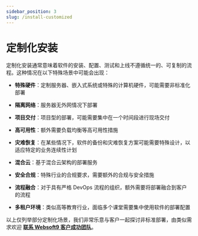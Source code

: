 ```yaml
---
sidebar_position: 3
slug: /install-customized
---
```


# 定制化安装

定制化安装通常意味着软件的安装、配置、测试和上线不遵循统一的、可复制的流程。这种情况在以下特殊场景中可能会出现：

- **特殊硬件**：定制服务器、嵌入式系统或特殊的计算机硬件，可能需要非标准化部署

- **隔离网络**：服务器无外网情况下部署

- **项目交付**：项目型的部署，可能需要集中在一个时间段进行现场交付

- **高可用性**：额外需要负载均衡等高可用性措施

- **灾难恢复**：在某些情况下，软件的备份和灾难恢复方案可能需要特殊设计，以适应特定的业务连续性计划

- **混合云**：基于混合云架构的部署服务

- **安全合规**：特殊行业的合规要求，需要额外的合规与安全措施

- **流程融合**：对于具有严格 DevOps 流程的组织，额外需要将部署融合到客户的流程

- **多租户环境**：类似高等教育行业，面临多个课堂需要集中使用软件的部署配置

以上仅列举部分定制化场景，我们非常乐意与客户一起探讨非标准部署，由类似需求欢迎 **[联系 Websoft9 客户成功团队](./helpdesk)**。  